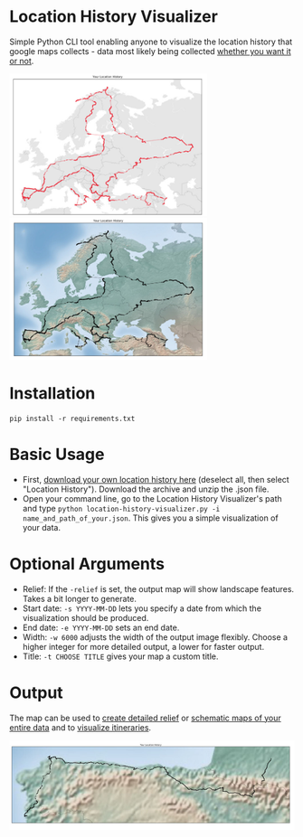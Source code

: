 # Location History Visualizer
Simple Python CLI tool enabling anyone to visualize the location history that google maps collects - data most likely being collected [whether you want it or not](https://www.independent.co.uk/news/world/americas/google-location-data-privacy-android-sundar-pichai-a8490636.html).

<img src="/outputexamples/basic_example.jpg" alt="output preview_basic" width="350" height="252"> <img src="/outputexamples/relief_example.jpg" alt="output preview_relief" width="350" height="252">

# Installation
```
pip install -r requirements.txt
```

# Basic Usage
- First, [download your own location history here](https://takeout.google.com/) (deselect all, then select "Location History"). Download the archive and unzip the .json file.
- Open your command line, go to the Location History Visualizer's path and type `python location-history-visualizer.py -i name_and_path_of_your.json`. This gives you a simple visualization of your data.

# Optional Arguments
- Relief: If the `-relief` is set, the output map will show landscape features. Takes a bit longer to generate.
- Start date: `-s YYYY-MM-DD` lets you specify a date from which the visualization should be produced.
- End date: `-e YYYY-MM-DD` sets an end date.
- Width: `-w 6000` adjusts the width of the output image flexibly. Choose a higher integer for more detailed output, a lower for faster output.
- Title: `-t CHOOSE TITLE` gives your map a custom title.

# Output
The map can be used to [create detailed relief](/outputexamples/relief_big.jpg) or [schematic maps of your entire data](/outputexamples/basic_big.jpg) and to [visualize itineraries](/outputexamples/reliefdetail3.jpg).

![relief_big](/outputexamples/reliefdetail2.jpg)
